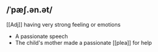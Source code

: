 ## /ˈpæʃ.ən.ət/  
[[Adj]]
having very strong feeling or emotions

- A passionate speech
- The child's mother made a passionate [[plea]] for help
